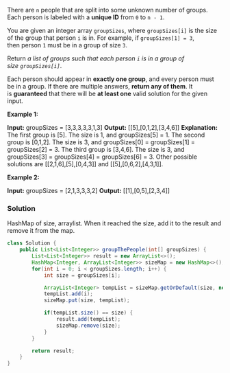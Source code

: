 There are `n` people that are split into some unknown number of groups. Each person is labeled with a **unique ID** from `0` to `n - 1`.

You are given an integer array `groupSizes`, where `groupSizes[i]` is the size of the group that person `i` is in. For example, if `groupSizes[1] = 3`, then person `1` must be in a group of size `3`.

Return _a list of groups such that each person `i` is in a group of size `groupSizes[i]`_.

Each person should appear in **exactly one group**, and every person must be in a group. If there are multiple answers, **return any of them**. It is **guaranteed** that there will be **at least one** valid solution for the given input.

**Example 1:**

**Input:** groupSizes = [3,3,3,3,3,1,3]
**Output:** [[5],[0,1,2],[3,4,6]]
**Explanation:** 
The first group is [5]. The size is 1, and groupSizes[5] = 1.
The second group is [0,1,2]. The size is 3, and groupSizes[0] = groupSizes[1] = groupSizes[2] = 3.
The third group is [3,4,6]. The size is 3, and groupSizes[3] = groupSizes[4] = groupSizes[6] = 3.
Other possible solutions are [[2,1,6],[5],[0,4,3]] and [[5],[0,6,2],[4,3,1]].

**Example 2:**

**Input:** groupSizes = [2,1,3,3,3,2]
**Output:** [[1],[0,5],[2,3,4]]


### Solution

HashMap of size, arraylist. When it reached the size, add it to the result and remove it from the map. 

```java
class Solution {
    public List<List<Integer>> groupThePeople(int[] groupSizes) {
        List<List<Integer>> result = new ArrayList<>();
        HashMap<Integer, ArrayList<Integer>> sizeMap = new HashMap<>();
        for(int i = 0; i < groupSizes.length; i++) {
            int size = groupSizes[i];

            ArrayList<Integer> tempList = sizeMap.getOrDefault(size, new ArrayList<>());
            tempList.add(i);
            sizeMap.put(size, tempList);

            if(tempList.size() == size) {
                result.add(tempList);
                sizeMap.remove(size);
            }
        }

        return result;
    }
}
```
